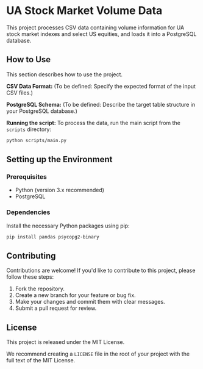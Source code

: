 # UA Stock Market Volume Data

This project processes CSV data containing volume information for UA stock market indexes and select US equities, and loads it into a PostgreSQL database.

## How to Use

This section describes how to use the project.

**CSV Data Format:**
(To be defined: Specify the expected format of the input CSV files.)

**PostgreSQL Schema:**
(To be defined: Describe the target table structure in your PostgreSQL database.)

**Running the script:**
To process the data, run the main script from the `scripts` directory:
```bash
python scripts/main.py
```

## Setting up the Environment

### Prerequisites
- Python (version 3.x recommended)
- PostgreSQL

### Dependencies
Install the necessary Python packages using pip:
```bash
pip install pandas psycopg2-binary
```

## Contributing

Contributions are welcome! If you'd like to contribute to this project, please follow these steps:
1. Fork the repository.
2. Create a new branch for your feature or bug fix.
3. Make your changes and commit them with clear messages.
4. Submit a pull request for review.

## License

This project is released under the MIT License.

We recommend creating a `LICENSE` file in the root of your project with the full text of the MIT License.
